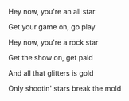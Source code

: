 Hey now, you're an all star

Get your game on, go play

Hey now, you're a rock star

Get the show on, get paid

And all that glitters is gold

Only shootin' stars break the mold
